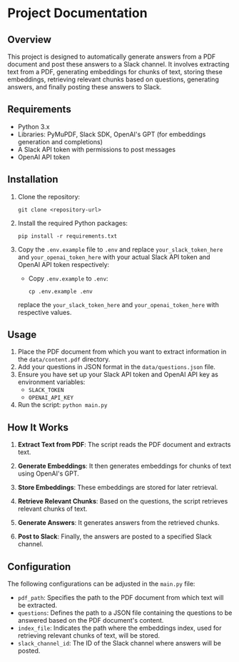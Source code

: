 # Project Documentation

## Overview

This project is designed to automatically generate answers from a PDF document and post these answers to a Slack channel. It involves extracting text from a PDF, generating embeddings for chunks of text, storing these embeddings, retrieving relevant chunks based on questions, generating answers, and finally posting these answers to Slack.

## Requirements

- Python 3.x
- Libraries: PyMuPDF, Slack SDK, OpenAI's GPT (for embeddings generation and completions)
- A Slack API token with permissions to post messages
- OpenAI API token

## Installation

1. Clone the repository:

    `git clone <repository-url>`

2. Install the required Python packages:

   `pip install -r requirements.txt`

3. Copy the `.env.example` file to `.env` and replace `your_slack_token_here` and `your_openai_token_here` with your actual Slack API token and OpenAI API token respectively:

    - Copy `.env.example` to `.env`:

      `cp .env.example .env`
    
    replace the `your_slack_token_here` and `your_openai_token_here` with respective values.


## Usage

1. Place the PDF document from which you want to extract information in the `data/content.pdf` directory.
2. Add your questions in JSON format in the `data/questions.json` file.
3. Ensure you have set up your Slack API token and OpenAI API key as environment variables:
    - `SLACK_TOKEN`
    - `OPENAI_API_KEY`
4. Run the script:
    `python main.py`


## How It Works

1. **Extract Text from PDF**: The script reads the PDF document and extracts text.
2. **Generate Embeddings**: It then generates embeddings for chunks of text using OpenAI's GPT.
3. **Store Embeddings**: These embeddings are stored for later retrieval.
4. **Retrieve Relevant Chunks**: Based on the questions, the script retrieves relevant chunks of text.
5. **Generate Answers**: It generates answers from the retrieved chunks.


6. **Post to Slack**: Finally, the answers are posted to a specified Slack channel.
## Configuration

The following configurations can be adjusted in the `main.py` file:

- `pdf_path`: Specifies the path to the PDF document from which text will be extracted.
- `questions`: Defines the path to a JSON file containing the questions to be answered based on the PDF document's content.
- `index_file`: Indicates the path where the embeddings index, used for retrieving relevant chunks of text, will be stored.
- `slack_channel_id`: The ID of the Slack channel where answers will be posted.